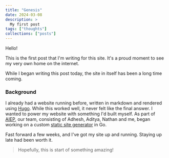 ```yaml
---
title: "Genesis"
date: 2024-03-08
description: >
  My first post
tags: ["thoughts"]
collections: ["posts"]
---
```


Hello!

This is the first post that I'm writing for this site. It's a proud moment to see my very own home on the internet.

While I began writing this post today, the site in itself has been a long time coming.

### Background

I already had a website running before, written in markdown and rendered using [Hugo](https://gohugo.io). While this worked well, it never felt like the final answer. I wanted to power my website with something I'd built myself.
As part of [AIEP](https://acmpesuecc.github.io/aiep), our team, consisting of Adhesh, Aditya, Nathan and me, began working on a custom [static site generator](https://github.com/anna-ssg/anna) in Go.

Fast forward a few weeks, and I've got my site up and running. Staying up late had been worth it.

> Hopefully, this is start of something amazing!
